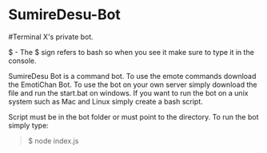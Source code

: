 # SumireDesu-Bot
#Terminal X's private bot.

$ - The $ sign refers to bash so when you see it make sure to type it in the console.

SumireDesu Bot is a command bot. To use the emote commands download the EmotiChan Bot. To use the bot on your own server simply download the file and run the start.bat on windows. If you want to run the bot on a unix system such as Mac and Linux
simply create a bash script.

Script must be in the bot folder or must point to the directory. To run the bot simply type:

> $ node index.js


